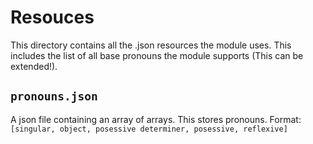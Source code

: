 # Resouces
This directory contains all the .json resources the module uses. This includes the list of all base pronouns the module supports (This can be extended!).

## `pronouns.json`
A json file containing an array of arrays. This stores pronouns.
Format: `[singular, object, posessive determiner, posessive, reflexive]`
